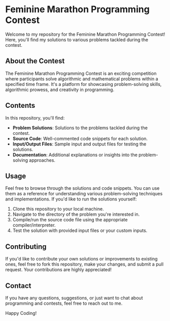 # Feminine Marathon Programming Contest

Welcome to my repository for the Feminine Marathon Programming Contest! Here, you'll find my solutions to various problems tackled during the contest. 

## About the Contest

The Feminine Marathon Programming Contest is an exciting competition where participants solve algorithmic and mathematical problems within a specified time frame. It's a platform for showcasing problem-solving skills, algorithmic prowess, and creativity in programming.

## Contents

In this repository, you'll find:

- **Problem Solutions**: Solutions to the problems tackled during the contest.
- **Source Code**: Well-commented code snippets for each solution.
- **Input/Output Files**: Sample input and output files for testing the solutions.
- **Documentation**: Additional explanations or insights into the problem-solving approaches.

## Usage

Feel free to browse through the solutions and code snippets. You can use them as a reference for understanding various problem-solving techniques and implementations. If you'd like to run the solutions yourself:

1. Clone this repository to your local machine.
2. Navigate to the directory of the problem you're interested in.
3. Compile/run the source code file using the appropriate compiler/interpreter.
4. Test the solution with provided input files or your custom inputs.

## Contributing

If you'd like to contribute your own solutions or improvements to existing ones, feel free to fork this repository, make your changes, and submit a pull request. Your contributions are highly appreciated!

## Contact

If you have any questions, suggestions, or just want to chat about programming and contests, feel free to reach out to me.

Happy Coding!